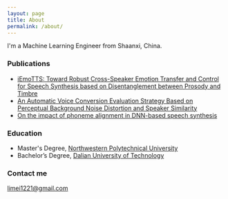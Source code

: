 ```yaml
---
layout: page
title: About
permalink: /about/
---
```


I'm a Machine Learning Engineer from Shaanxi, China.

### Publications
* [iEmoTTS: Toward Robust Cross-Speaker Emotion Transfer and Control for Speech Synthesis based on Disentanglement between Prosody and Timbre](https://arxiv.org/abs/2206.14866)
* [An Automatic Voice Conversion Evaluation Strategy Based on Perceptual
Background Noise Distortion and Speaker Similarity](https://www.isca-archive.org/ssw_2016/huang16_ssw.html)
* [On the impact of phoneme alignment in DNN-based speech synthesis](https://www.isca-archive.org/ssw_2016/li16_ssw.html)


### Education
* Master's Degree, [Northwestern Polytechnical University](https://en.wikipedia.org/wiki/Northwestern_Polytechnical_University)
* Bachelor’s Degree, [Dalian University of Technology](https://en.wikipedia.org/wiki/Dalian_University_of_Technology)

### Contact me
[limei1221@gmail.com](mailto:limei1221@gmail.com)
